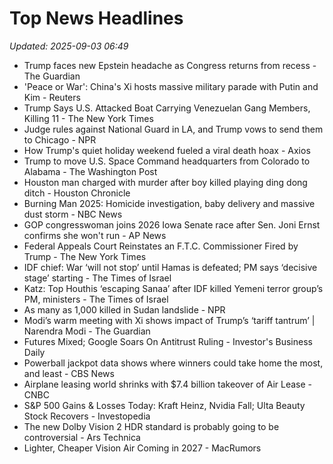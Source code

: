 # Top News Headlines

_Updated: 2025-09-03 06:49_

- Trump faces new Epstein headache as Congress returns from recess - The Guardian
- 'Peace or War': China's Xi hosts massive military parade with Putin and Kim - Reuters
- Trump Says U.S. Attacked Boat Carrying Venezuelan Gang Members, Killing 11 - The New York Times
- Judge rules against National Guard in LA, and Trump vows to send them to Chicago - NPR
- How Trump's quiet holiday weekend fueled a viral death hoax - Axios
- Trump to move U.S. Space Command headquarters from Colorado to Alabama - The Washington Post
- Houston man charged with murder after boy killed playing ding dong ditch - Houston Chronicle
- Burning Man 2025: Homicide investigation, baby delivery and massive dust storm - NBC News
- GOP congresswoman joins 2026 Iowa Senate race after Sen. Joni Ernst confirms she won't run - AP News
- Federal Appeals Court Reinstates an F.T.C. Commissioner Fired by Trump - The New York Times
- IDF chief: War ‘will not stop’ until Hamas is defeated; PM says ‘decisive stage’ starting - The Times of Israel
- Katz: Top Houthis ‘escaping Sanaa’ after IDF killed Yemeni terror group’s PM, ministers - The Times of Israel
- As many as 1,000 killed in Sudan landslide - NPR
- Modi’s warm meeting with Xi shows impact of Trump’s ‘tariff tantrum’ | Narendra Modi - The Guardian
- Futures Mixed; Google Soars On Antitrust Ruling - Investor's Business Daily
- Powerball jackpot data shows where winners could take home the most, and least - CBS News
- Airplane leasing world shrinks with $7.4 billion takeover of Air Lease - CNBC
- S&P 500 Gains & Losses Today: Kraft Heinz, Nvidia Fall; Ulta Beauty Stock Recovers - Investopedia
- The new Dolby Vision 2 HDR standard is probably going to be controversial - Ars Technica
- Lighter, Cheaper Vision Air Coming in 2027 - MacRumors